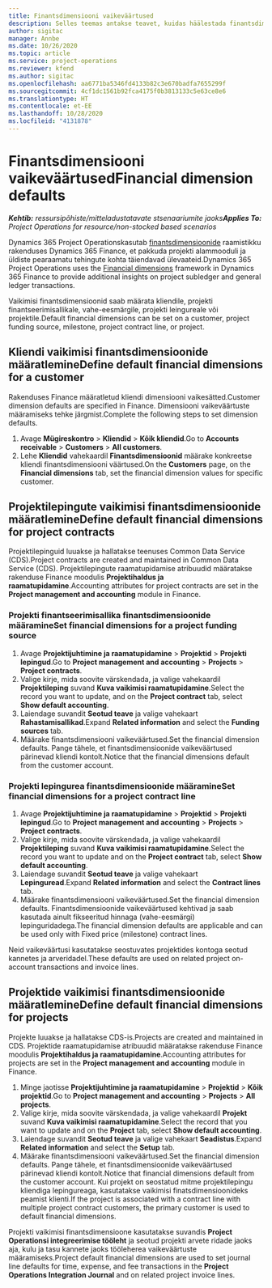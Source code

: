 ```yaml
---
title: Finantsdimensiooni vaikeväärtused
description: Selles teemas antakse teavet, kuidas häälestada finantsdimensiooni vaikeväärtused.
author: sigitac
manager: Annbe
ms.date: 10/26/2020
ms.topic: article
ms.service: project-operations
ms.reviewer: kfend
ms.author: sigitac
ms.openlocfilehash: aa6771ba5346fd4133b82c3e670badfa7655299f
ms.sourcegitcommit: 4cf1dc1561b92fca4175f0b3813133c5e63ce8e6
ms.translationtype: HT
ms.contentlocale: et-EE
ms.lasthandoff: 10/28/2020
ms.locfileid: "4131878"
---
```

# <a name="financial-dimension-defaults"></a><span data-ttu-id="dbf01-103">Finantsdimensiooni vaikeväärtused</span><span class="sxs-lookup"><span data-stu-id="dbf01-103">Financial dimension defaults</span></span>

<span data-ttu-id="dbf01-104">_**Kehtib:** ressursipõhiste/mitteladustatavate stsenaariumite jaoks_</span><span class="sxs-lookup"><span data-stu-id="dbf01-104">_**Applies To:** Project Operations for resource/non-stocked based scenarios_</span></span>

<span data-ttu-id="dbf01-105">Dynamics 365 Project Operationskasutab [finantsdimensioonide](https://docs.microsoft.com/dynamics365/finance/general-ledger/financial-dimensions) raamistikku rakenduses Dynamics 365 Finance, et pakkuda projekti alammooduli ja üldiste pearaamatu tehingute kohta täiendavad ülevaateid.</span><span class="sxs-lookup"><span data-stu-id="dbf01-105">Dynamics 365 Project Operations uses the [Financial dimensions](https://docs.microsoft.com/dynamics365/finance/general-ledger/financial-dimensions) framework in Dynamics 365 Finance to provide additional insights on project subledger and general ledger transactions.</span></span>

<span data-ttu-id="dbf01-106">Vaikimisi finantsdimensioonid saab määrata kliendile, projekti finantseerimisallikale, vahe-eesmärgile, projekti leingureale või projektile.</span><span class="sxs-lookup"><span data-stu-id="dbf01-106">Default financial dimensions can be set on a customer, project funding source, milestone, project contract line, or project.</span></span>

## <a name="define-default-financial-dimensions-for-a-customer"></a><span data-ttu-id="dbf01-107">Kliendi vaikimisi finantsdimensioonide määratlemine</span><span class="sxs-lookup"><span data-stu-id="dbf01-107">Define default financial dimensions for a customer</span></span>

<span data-ttu-id="dbf01-108">Rakenduses Finance määratletud kliendi dimensiooni vaikesätted.</span><span class="sxs-lookup"><span data-stu-id="dbf01-108">Customer dimension defaults are specified in Finance.</span></span> <span data-ttu-id="dbf01-109">Dimensiooni vaikeväärtuste määramiseks tehke järgmist.</span><span class="sxs-lookup"><span data-stu-id="dbf01-109">Complete the following steps to set dimension defaults.</span></span>

1. <span data-ttu-id="dbf01-110">Avage **Mügireskontro** > **Kliendid** > **Kõik kliendid**.</span><span class="sxs-lookup"><span data-stu-id="dbf01-110">Go to **Accounts receivable** > **Customers** > **All customers**.</span></span>
2. <span data-ttu-id="dbf01-111">Lehe **Kliendid** vahekaardil **Finantsdimensioonid** määrake konkreetse kliendi finantsdimensiooni väärtused.</span><span class="sxs-lookup"><span data-stu-id="dbf01-111">On the **Customers** page, on the **Financial dimensions** tab, set the financial dimension values for specific customer.</span></span>

## <a name="define-default-financial-dimensions-for-project-contracts"></a><span data-ttu-id="dbf01-112">Projektilepingute vaikimisi finantsdimensioonide määratlemine</span><span class="sxs-lookup"><span data-stu-id="dbf01-112">Define default financial dimensions for project contracts</span></span>

<span data-ttu-id="dbf01-113">Projektilepinguid luuakse ja hallatakse teenuses Common Data Service (CDS).</span><span class="sxs-lookup"><span data-stu-id="dbf01-113">Project contracts are created and maintained in Common Data Service (CDS).</span></span> <span data-ttu-id="dbf01-114">Projektilepingute raamatupidamise atribuudid määratakse rakenduse Finance moodulis **Projektihaldus ja raamatupidamine**.</span><span class="sxs-lookup"><span data-stu-id="dbf01-114">Accounting attributes for project contracts are set in the **Project management and accounting** module in Finance.</span></span>

### <a name="set-financial-dimensions-for-a-project-funding-source"></a><span data-ttu-id="dbf01-115">Projekti finantseerimisallika finantsdimensioonide määramine</span><span class="sxs-lookup"><span data-stu-id="dbf01-115">Set financial dimensions for a project funding source</span></span>

1. <span data-ttu-id="dbf01-116">Avage **Projektijuhtimine ja raamatupidamine** > **Projektid** > **Projekti lepingud**.</span><span class="sxs-lookup"><span data-stu-id="dbf01-116">Go to **Project management and accounting** > **Projects** > **Project contracts**.</span></span>
2. <span data-ttu-id="dbf01-117">Valige kirje, mida soovite värskendada, ja valige vahekaardil **Projektileping** suvand **Kuva vaikimisi raamatupidamine**.</span><span class="sxs-lookup"><span data-stu-id="dbf01-117">Select the record you want to update, and on the **Project contract** tab, select **Show default accounting**.</span></span>
3. <span data-ttu-id="dbf01-118">Laiendage suvandit **Seotud teave** ja valige vahekaart **Rahastamisallikad**.</span><span class="sxs-lookup"><span data-stu-id="dbf01-118">Expand **Related information** and select the **Funding sources** tab.</span></span>
4. <span data-ttu-id="dbf01-119">Määrake finantsdimensiooni vaikeväärtused.</span><span class="sxs-lookup"><span data-stu-id="dbf01-119">Set the financial dimension defaults.</span></span> <span data-ttu-id="dbf01-120">Pange tähele, et finantsdimensioonide vaikeväärtused pärinevad kliendi kontolt.</span><span class="sxs-lookup"><span data-stu-id="dbf01-120">Notice that the financial dimensions default from the customer account.</span></span>

### <a name="set-financial-dimensions-for-a-project-contract-line"></a><span data-ttu-id="dbf01-121">Projekti lepingurea finantsdimensioonide määramine</span><span class="sxs-lookup"><span data-stu-id="dbf01-121">Set financial dimensions for a project contract line</span></span>

1. <span data-ttu-id="dbf01-122">Avage **Projektijuhtimine ja raamatupidamine** > **Projektid** > **Projekti lepingud**.</span><span class="sxs-lookup"><span data-stu-id="dbf01-122">Go to **Project management and accounting** > **Projects** > **Project contracts**.</span></span>
2. <span data-ttu-id="dbf01-123">Valige kirje, mida soovite värskendada, ja valige vahekaardil **Projektileping** suvand **Kuva vaikimisi raamatupidamine**.</span><span class="sxs-lookup"><span data-stu-id="dbf01-123">Select the record you want to update and on the **Project contract** tab, select **Show default accounting**.</span></span>
3. <span data-ttu-id="dbf01-124">Laiendage suvandit **Seotud teave** ja valige vahekaart **Lepinguread**.</span><span class="sxs-lookup"><span data-stu-id="dbf01-124">Expand **Related information** and select the **Contract lines** tab.</span></span>
4. <span data-ttu-id="dbf01-125">Määrake finantsdimensiooni vaikeväärtused.</span><span class="sxs-lookup"><span data-stu-id="dbf01-125">Set the financial dimension defaults.</span></span> <span data-ttu-id="dbf01-126">Finantsdimensioonide vaikeväärtused kehtivad ja saab kasutada ainult fikseeritud hinnaga (vahe-eesmärgi) lepinguridadega.</span><span class="sxs-lookup"><span data-stu-id="dbf01-126">The financial dimension defaults are applicable and can be used only with Fixed price (milestone) contract lines.</span></span>

<span data-ttu-id="dbf01-127">Neid vaikeväärtusi kasutatakse seostuvates projektides kontoga seotud kannetes ja arveridadel.</span><span class="sxs-lookup"><span data-stu-id="dbf01-127">These defaults are used on related project on-account transactions and invoice lines.</span></span>

## <a name="define-default-financial-dimensions-for-projects"></a><span data-ttu-id="dbf01-128">Projektide vaikimisi finantsdimensioonide määratlemine</span><span class="sxs-lookup"><span data-stu-id="dbf01-128">Define default financial dimensions for projects</span></span>

<span data-ttu-id="dbf01-129">Projekte luuakse ja hallatakse CDS-is.</span><span class="sxs-lookup"><span data-stu-id="dbf01-129">Projects are created and maintained in CDS.</span></span> <span data-ttu-id="dbf01-130">Projektide raamatupidamise atribuudid määratakse rakenduse Finance moodulis **Projektihaldus ja raamatupidamine**.</span><span class="sxs-lookup"><span data-stu-id="dbf01-130">Accounting attributes for projects are set in the **Project management and accounting** module in Finance.</span></span>

1. <span data-ttu-id="dbf01-131">Minge jaotisse **Projektijuhtimine ja raamatupidamine** > **Projektid** > **Kõik projektid**.</span><span class="sxs-lookup"><span data-stu-id="dbf01-131">Go to **Project management and accounting** > **Projects** > **All projects**.</span></span>
2. <span data-ttu-id="dbf01-132">Valige kirje, mida soovite värskendada, ja valige vahekaardil **Projekt** suvand **Kuva vaikimisi raamatupidamine**.</span><span class="sxs-lookup"><span data-stu-id="dbf01-132">Select the record that you want to update and on the **Project** tab, select **Show default accounting**.</span></span>
3. <span data-ttu-id="dbf01-133">Laiendage suvandit **Seotud teave** ja valige vahekaart **Seadistus**.</span><span class="sxs-lookup"><span data-stu-id="dbf01-133">Expand **Related information** and select the **Setup** tab.</span></span>
4. <span data-ttu-id="dbf01-134">Määrake finantsdimensiooni vaikeväärtused.</span><span class="sxs-lookup"><span data-stu-id="dbf01-134">Set the financial dimension defaults.</span></span> <span data-ttu-id="dbf01-135">Pange tähele, et finantsdimensioonide vaikeväärtused pärinevad kliendi kontolt.</span><span class="sxs-lookup"><span data-stu-id="dbf01-135">Notice that financial dimensions default from the customer account.</span></span> <span data-ttu-id="dbf01-136">Kui projekt on seostatud mitme projektilepingu kliendiga lepingureaga, kasutatakse vaikimisi finatsdimensioonideks peamist klienti.</span><span class="sxs-lookup"><span data-stu-id="dbf01-136">If the project is associated with a contract line with multiple project contract customers, the primary customer is used to default financial dimensions.</span></span>

<span data-ttu-id="dbf01-137">Projekti vaikimisi finantsdimensioone kasutatakse suvandis **Project Operationsi integreerimise tööleht** ja seotud projekti arvete ridade jaoks aja, kulu ja tasu kannete jaoks tööleherea vaikeväärtuste määramiseks.</span><span class="sxs-lookup"><span data-stu-id="dbf01-137">Project default financial dimensions are used to set journal line defaults for time, expense, and fee transactions in the **Project Operations Integration Journal** and on related project invoice lines.</span></span>
